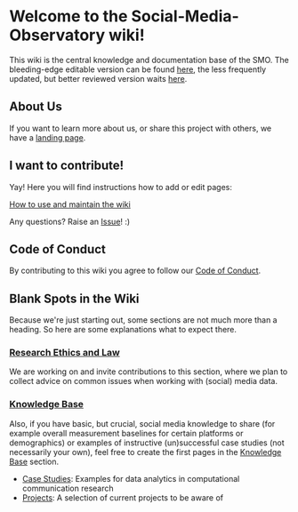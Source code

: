 # Welcome to the Social-Media-Observatory wiki!

This wiki is the central knowledge and documentation base of the SMO. The bleeding-edge editable version can be found [here](https://github.com/leibniz-hbi/Social-Media-Observatory/wiki), the less frequently updated, but better reviewed version waits [here](https://leibniz-hbi.github.io/smo-wiki/).

## About Us

If you want to learn more about us, or share this project with others, we have a [landing page](https://leibniz-hbi.github.io/SMO/about).

## I want to contribute!

Yay! Here you will find instructions how to add or edit pages:

[How to use and maintain the wiki](How-to-use-and-maintain-the-wiki)

Any questions? Raise an [Issue](https://github.com/Leibniz-HBI/Social-Media-Observatory/issues)! :)

## Code of Conduct

By contributing to this wiki you agree to follow our [Code of Conduct](https://github.com/Leibniz-HBI/Social-Media-Observatory/blob/master/CODE_OF_CONDUCT.md).

## Blank Spots in the Wiki

Because we're just starting out, some sections are not much more than a heading. So here are some explanations what to expect there.

### [Research Ethics and Law](Research-Ethics-and-Law)

We are working on and invite contributions to this section, where we plan to collect advice on common issues when working with (social) media data.

### [Knowledge Base](Knowledge-Base)

Also, if you have basic, but crucial, social media knowledge to share (for example overall measurement baselines for certain platforms or demographics) or examples of instructive (un)successful case studies (not necessarily your own), feel free to create the first pages in the [Knowledge Base](Knowledge-Base) section.
* [Case Studies](Case-Studies): Examples for data analytics in computational communication research
* [Projects](Projects): A selection of current projects to be aware of
